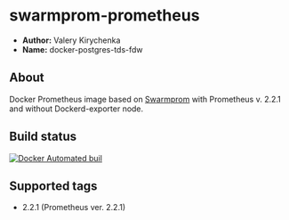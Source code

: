 # swarmprom-prometheus

* **Author:** Valery Kirychenka
* **Name:** docker-postgres-tds-fdw

## About
Docker Prometheus image based on [Swarmprom](https://github.com/stefanprodan/swarmprom) with Prometheus v. 2.2.1 and without Dockerd-exporter node.

## Build status
[![Docker Automated buil](https://img.shields.io/docker/automated/jrottenberg/ffmpeg.svg)](https://hub.docker.com/r/valeryk/docker-postgres-tds-fdw/builds/)

## Supported tags
- 2.2.1 (Prometheus ver. 2.2.1)
